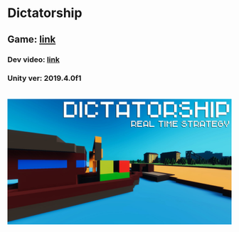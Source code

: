 # Dictatorship
<h2>Game: <a href="https://gamejolt.com/games/D/582707">link</a></h2>
<h3>Dev video: <a href="https://www.youtube.com/embed/1enREQp7Hwg">link</a><h3>
<p>Unity ver: 2019.4.0f1</p>

<br>
<img src="tumbnail.jpg">
